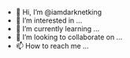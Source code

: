 - 👋 Hi, I’m @iamdarknetking
- 👀 I’m interested in ...
- 🌱 I’m currently learning ...
- 💞️ I’m looking to collaborate on ...
- 📫 How to reach me ...

<!---
iamdarknetking/iamdarknetking is a ✨ special ✨ repository because its `README.md` (this file) appears on your GitHub profile.
You can click the Preview link to take a look at your changes.
--->

